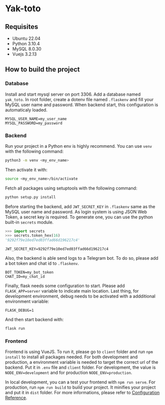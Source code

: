 # Yak-toto

## Requisites

- Ubuntu 22.04
- Python 3.10.4
- MySQL 8.0.30
- Vuejs 3.2.13

## How to build the project

### Database

Install and start mysql server on port 3306. Add a database named `yak_toto`. In root folder, create a dotenv file named `.flaskenv` and fill your MySQL user name and password. When backend start, this configuration is automaticaly loaded.

```text
MYSQL_USER_NAME=my_user_name
MYSQL_PASSWORD=my_password
```

### Backend

Run your project in a Python env is highly recommend. You can use `venv` with the following command:

```bash
python3 -m venv <my_env_name>
```

Then activate it with:

```bash
source <my_env_name>/bin/activate
```

Fetch all packages using setuptools with the following command:

```bash
python setup.py install
```

Before starting the backend, add `JWT_SECRET_KEY` in `.flaskenv` same as the MySQL user name and password. As
login system is using JSON Web Token, a secret key is required. To generate one, you can use the python built-in `secrets` module.

```py
>>> import secrets
>>> secrets.token_hex(16)
'9292f79e10ed7ed03ffad66d196217c4'
```

```text
JWT_SECRET_KEY=9292f79e10ed7ed03ffad66d196217c4
```

Also, the backend is able send logs to a Telegram bot. To do so, please add a bot token and chat id to `.flaskenv`.

```text
BOT_TOKEN=my_bot_token
CHAT_ID=my_chat_id
```

Finally, flask needs some configuration to start. Please add `FLASK_APP=server` variable to indicate main location. Last thing, for development environment, debug needs to be activated with a addditional environment variable:

```text
FLASK_DEBUG=1
```

And then start backend with:

```bash
flask run
```

### Frontend

Frontend is using VueJS. To run it, please go to `client` folder and run `npm install` to install all packages needed. For both development and production, a environment variable is needed to target the correct url of the backend. Put it in `.env` file and `client` folder. For development, the value is `NODE_ENV=development` and for production `NODE_ENV=production`.

In local development, you can a test your frontend with `npm run serve`. For production, run `npm run build` to build your project. It minifies your project and put it in `dist` folder. For more informations, please refer to [Configuration Reference](https://cli.vuejs.org/config/).
